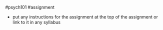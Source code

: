 #psych101 #assignment

- put any instructions for the assignment at the top of the assignment or link to it in any syllabus